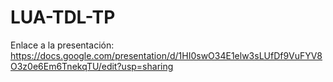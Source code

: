 # LUA-TDL-TP

Enlace a la presentación: 
https://docs.google.com/presentation/d/1HI0swO34E1elw3sLUfDf9VuFYV8O3z0e6Em6TnekqTU/edit?usp=sharing

